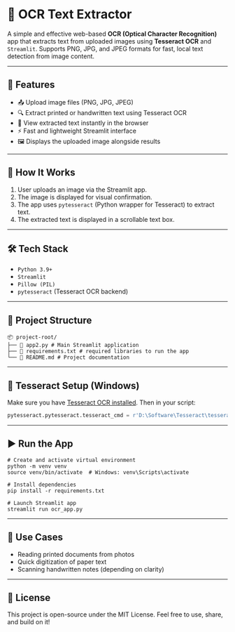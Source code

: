 # 📄 OCR Text Extractor

A simple and effective web-based **OCR (Optical Character Recognition)** app that extracts text from uploaded images using **Tesseract OCR** and `Streamlit`. Supports PNG, JPG, and JPEG formats for fast, local text detection from image content.

---

## 🚀 Features

- 📤 Upload image files (PNG, JPG, JPEG)
- 🔍 Extract printed or handwritten text using Tesseract OCR
- 💬 View extracted text instantly in the browser
- ⚡ Fast and lightweight Streamlit interface
- 🖼️ Displays the uploaded image alongside results

---

## 🧠 How It Works

1. User uploads an image via the Streamlit app.
2. The image is displayed for visual confirmation.
3. The app uses `pytesseract` (Python wrapper for Tesseract) to extract text.
4. The extracted text is displayed in a scrollable text box.

---

## 🛠️ Tech Stack

- `Python 3.9+`
- `Streamlit`
- `Pillow (PIL)`
- `pytesseract` (Tesseract OCR backend)

---

## 📂 Project Structure

```
📦 project-root/
├── 📄 app2.py # Main Streamlit application
├── 📄 requirements.txt # required libraries to run the app
└── 📄 README.md # Project documentation
```

---

## 📌 Tesseract Setup (Windows)

Make sure you have [Tesseract OCR installed](https://github.com/tesseract-ocr/tesseract). Then in your script:

```python
pytesseract.pytesseract.tesseract_cmd = r'D:\Software\Tesseract\tesseract.exe'
```

---

## ▶️ Run the App

```
# Create and activate virtual environment
python -m venv venv
source venv/bin/activate  # Windows: venv\Scripts\activate

# Install dependencies
pip install -r requirements.txt

# Launch Streamlit app
streamlit run ocr_app.py
```

---

## 📌 Use Cases

- Reading printed documents from photos
- Quick digitization of paper text
- Scanning handwritten notes (depending on clarity)

---

## 📜 License

This project is open-source under the MIT License. Feel free to use, share, and build on it!
